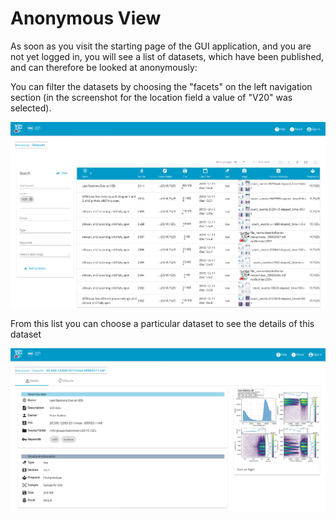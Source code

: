 # Anonymous View
As soon as you visit the starting page of the GUI application, and you are not yet logged in, you will see a list of datasets, which have been published, and can therefore be looked at anonymously:

You can filter the datasets by choosing the "facets" on the left navigation section (in the screenshot for the  location field a value of "V20" was selected).

![Anonymous View](img/anonymous.png)

From this list you can choose a particular dataset to see the details of this dataset

![Dataset Detail View](img/anonymous_detail.png)

